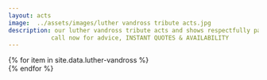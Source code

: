 ```yaml
---
layout: acts
image:  ../assets/images/luther vandross tribute acts.jpg
description: our luther vandross tribute acts and shows respectfully pay homage to the Grammy Awards winning singer.  Luther vandross was a permanent and dynamic force in popular music. He crossed boundaries, starting with his earliest success as a background vocalist and arranger for David Bowie, Bette Midler, Barbra Streisand, Donna Summer, Carly Simon, Judy Collins, J. Geils Band, Ben E. King, Ringo Starr and Chic.For almost 25 years, from 1981 to 2005, Luther dominated the American R&B music charts like no other artist before or since. In that span Luther released eight number 1 R&B albums, seven number 1 R&B singles and another five Top 20 R&B singles.He achieved crossover status with eight Billboard Top 10 albums, including reaching number 1 with 2003’s Dance With My Father; and another five Top 10 Billboard Hot 100 singles.our van luther tribute shows bring back to life his distinctive brand of satin smooth vocal magic that moved international audiences and continues to touch people to this day. <hr>
            call now for advice, INSTANT QUOTES & AVAILABILITY
---
```


<div class="row mt-4 mb-4">
  {% for item in site.data.luther-vandross %}
    <div class="col-md-4 mb-5 mt-5">
      <div class="card border-0 shadow h-100">
        <a href="/acts/{{ item.title | slugify }}">
          <img class="card-img-top" src="{{ item.image_src }}" alt="" />
        </a>
      </div>
    </div>
  {% endfor %}
</div>
